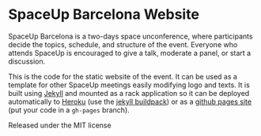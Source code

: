 
# SpaceUp Barcelona Website

SpaceUp Barcelona is a two-days space unconference, where participants decide the topics, schedule, and structure of the event.
Everyone who attends SpaceUp is encouraged to give a talk, moderate a panel, or start a discussion.

This is the code for the static website of the event. It can be used as a template for other SpaceUp meetings easily
modifying logo and texts. It is built using [Jekyll](https://jekyllrb.com/) and mounted as a rack application so it can be deployed automatically to [Heroku](https://www.heroku.com/) (use the [jekyll buildpack](https://github.com/andycroll/heroku-buildpack-jekyll)) or as a [github pages site](https://pages.github.com/) (put your code in a `gh-pages` branch).

Released under the MIT license

